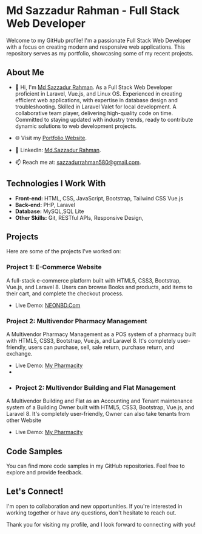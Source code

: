 # Md Sazzadur Rahman - Full Stack Web Developer

Welcome to my GitHub profile! I'm a passionate Full Stack Web Developer with a focus on creating modern and responsive web applications. This repository serves as my portfolio, showcasing some of my recent projects.

## About Me
- 👋 Hi, I'm [Md Sazzadur Rahman](https://itsoftrain.com/).
As a Full Stack Web Developer proficient in Laravel, Vue.js, and Linux OS. Experienced in creating efficient web applications, with expertise in database design and troubleshooting. Skilled in Laravel Valet for local development. A collaborative team player, delivering high-quality code on time. Committed to staying updated with industry trends, ready to contribute dynamic solutions to web development projects.

- 🌐 Visit my [Portfolio Website](https://itsoftrain.com/).
- 💼 LinkedIn: [Md.Sazzadur Rahman](https://www.linkedin.com/in/sazzadur-rahman-304296164/).
- 📫 Reach me at: [sazzadurrahman580@gmail.com](mailto:sazzadurrahman580@gmail.com).

## Technologies I Work With

- **Front-end:** HTML, CSS, JavaScript, Bootstrap, Tailwind CSS Vue.js
- **Back-end:** PHP, Laravel
- **Database:** MySQL,SQL Lite
- **Other Skills:** Git, RESTful APIs, Responsive Design,

## Projects

Here are some of the projects I've worked on:

### Project 1: E-Commerce Website
A full-stack e-commerce platform built with HTML5, CSS3, Bootstrap, Vue.js, and Laravel 8. Users can browse Books and products, add items to their cart, and complete the checkout process.

- Live Demo: [NEONBD.Com](https://neonbd.com/)

### Project 2: Multivendor Pharmacy Management
A Multivendor Pharmacy Management as a POS system of a pharmacy built with HTML5, CSS3, Bootstrap, Vue.js, and Laravel 8. It's completely user-friendly, users can purchase, sell, sale return, purchase return, and exchange.

- Live Demo: [My Pharmacity](http://pharmacy.amarlodge.com/)
- 
- ### Project 2: Multivendor Building and Flat Management
A Multivendor Building and Flat as an Accounting and Tenant maintenance system of a Building Owner built with HTML5, CSS3, Bootstrap, Vue.js, and Laravel 8. It's completely user-friendly, Owner can also take tenants from other Website

- Live Demo: [My Pharmacity](http://building.amarlodge.com/)

## Code Samples
You can find more code samples in my GitHub repositories. Feel free to explore and provide feedback.

## Let's Connect!
I'm open to collaboration and new opportunities. If you're interested in working together or have any questions, don't hesitate to reach out.

Thank you for visiting my profile, and I look forward to connecting with you!


